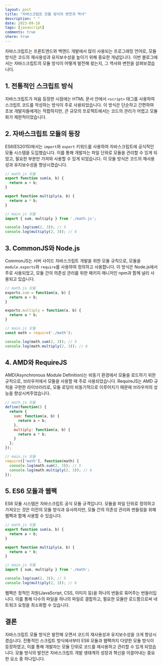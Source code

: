 ```yaml
---
layout: post
title: "자바스크립트 모듈 방식의 변천과 역사"
description: " "
date: 2023-09-10
tags: [javascript]
comments: true
share: true
---
```


자바스크립트는 프론트엔드와 백엔드 개발에서 많이 사용되는 프로그래밍 언어로, 모듈 방식은 코드의 재사용성과 유지보수성을 높이기 위해 중요한 개념입니다. 이번 블로그에서는 자바스크립트의 모듈 방식이 어떻게 발전해 왔는지, 그 역사와 변천을 살펴보겠습니다.

## 1. 전통적인 스크립트 방식

자바스크립트가 처음 등장한 시점에는 HTML 문서 안에서 `<script>` 태그를 사용하여 스크립트 코드를 작성하는 방식이 주로 사용되었습니다. 이 방식은 단순하고 간편하여 초보 개발자들에게는 적합하지만, 큰 규모의 프로젝트에서는 코드의 관리가 어렵고 모듈화가 제한적이었습니다.

## 2. 자바스크립트 모듈의 등장

ES6(ES2015)에서는 `import`와 `export` 키워드를 사용하여 자바스크립트에 공식적인 모듈 시스템을 도입했습니다. 이를 통해 개발자는 파일 단위로 모듈을 관리할 수 있게 되었고, 필요한 부분만 가져와 사용할 수 있게 되었습니다. 이 모듈 방식은 코드의 재사용성과 유지보수성을 향상시켰습니다.

```javascript
// math.js 모듈
export function sum(a, b) {
  return a + b;
}

export function multiply(a, b) {
  return a * b;
}

// main.js 모듈
import { sum, multiply } from './math.js';

console.log(sum(2, 3)); // 5
console.log(multiply(2, 3)); // 6
```

## 3. CommonJS와 Node.js

CommonJS는 서버 사이드 자바스크립트 개발을 위한 모듈 규칙으로, 모듈을 `module.exports`와 `require`를 사용하여 정의하고 사용합니다. 이 방식은 Node.js에서 주로 사용되었고, 모듈 간의 의존성 관리를 위한 패키지 매니저인 npm과 함께 널리 사용되고 있습니다.

```javascript
// math.js 모듈
exports.sum = function(a, b) {
  return a + b;
}

exports.multiply = function(a, b) {
  return a * b;
}

// main.js 모듈
const math = require('./math');

console.log(math.sum(2, 3)); // 5
console.log(math.multiply(2, 3)); // 6
```

## 4. AMD와 RequireJS

AMD(Asynchronous Module Definition)는 비동기 환경에서 모듈을 로드하기 위한 규칙으로, 브라우저에서 모듈을 사용할 때 주로 사용되었습니다. RequireJS는 AMD 규칙을 구현한 라이브러리로, 모듈 로딩이 비동기적으로 이루어지기 때문에 브라우저의 성능을 향상시켜주었습니다.

```javascript
// math.js 모듈
define(function() {
  return {
    sum: function(a, b) {
      return a + b;
    },
    multiply: function(a, b) {
      return a * b;
    }
  };
});

// main.js 모듈
require(['math'], function(math) {
  console.log(math.sum(2, 3)); // 5
  console.log(math.multiply(2, 3)); // 6
});
```

## 5. ES6 모듈과 웹팩

ES6 모듈 시스템은 자바스크립트 공식 모듈 규격입니다. 모듈을 파일 단위로 정의하고 가져오는 것은 이전의 모듈 방식과 유사하지만, 모듈 간의 의존성 관리와 번들링을 위해 웹팩과 함께 사용할 수 있습니다.

```javascript
// math.js 모듈
export function sum(a, b) {
  return a + b;
}

export function multiply(a, b) {
  return a * b;
}

// main.js 모듈
import { sum, multiply } from './math';

console.log(sum(2, 3)); // 5
console.log(multiply(2, 3)); // 6
```

웹팩은 정적인 자원(JavaScript, CSS, 이미지 등)을 하나의 번들로 묶어주는 번들러입니다. 이를 통해 다수의 파일을 하나의 파일로 결합하고, 필요한 모듈만 로드함으로써 네트워크 요청을 최소화할 수 있습니다.

## 결론

자바스크립트 모듈 방식은 발전해 오면서 코드의 재사용성과 유지보수성을 크게 향상시켰습니다. 전통적인 스크립트 방식에서부터 ES6 모듈과 웹팩까지 다양한 모듈 방식이 등장하였고, 이를 통해 개발자는 모듈 단위로 코드를 재사용하고 관리할 수 있게 되었습니다. 모듈 방식의 발전은 자바스크립트 개발 생태계의 성장과 혁신을 이끌어내는 중요한 요소 중 하나입니다.